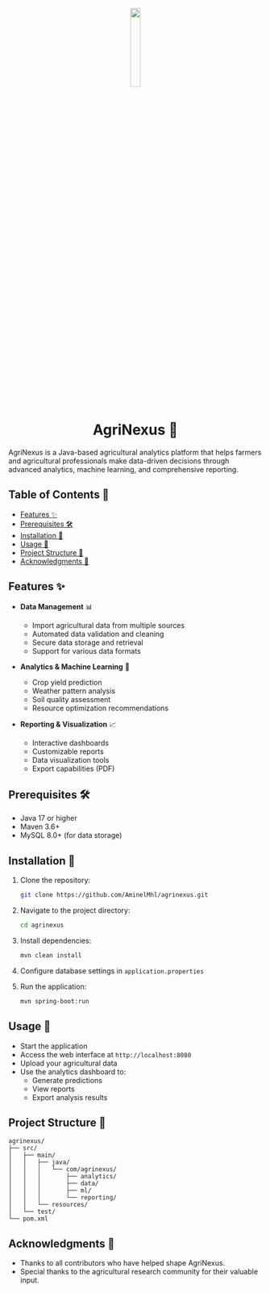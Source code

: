 <p align="center">
  <img src="https://github.com/user-attachments/assets/49287a37-6d83-4df5-b57a-1d1469764848" width="20%" />
</p>

<h1 align="center">AgriNexus 🌾</h1>

AgriNexus is a Java-based agricultural analytics platform that helps farmers and agricultural professionals make data-driven decisions through advanced analytics, machine learning, and comprehensive reporting.

## Table of Contents 📑
- [Features ✨](#features-)
- [Prerequisites 🛠️](#prerequisites-)
- [Installation 🚀](#installation-)
- [Usage 📝](#usage-)
- [Project Structure 📂](#project-structure-)
- [Acknowledgments 🙏](#acknowledgments-)

## Features ✨

- **Data Management** 📊
  - Import agricultural data from multiple sources
  - Automated data validation and cleaning
  - Secure data storage and retrieval
  - Support for various data formats

- **Analytics & Machine Learning** 🤖
  - Crop yield prediction
  - Weather pattern analysis
  - Soil quality assessment
  - Resource optimization recommendations

- **Reporting & Visualization** 📈
  - Interactive dashboards
  - Customizable reports
  - Data visualization tools
  - Export capabilities (PDF)

## Prerequisites 🛠️

- Java 17 or higher
- Maven 3.6+
- MySQL 8.0+ (for data storage)

## Installation 🚀

1. Clone the repository:
    ```bash
    git clone https://github.com/AminelMhl/agrinexus.git
    ```

2. Navigate to the project directory:
    ```bash
    cd agrinexus
    ```

3. Install dependencies:
    ```bash
    mvn clean install
    ```

4. Configure database settings in `application.properties`

5. Run the application:
    ```bash
    mvn spring-boot:run
    ```

## Usage 📝

- Start the application
- Access the web interface at `http://localhost:8080`
- Upload your agricultural data
- Use the analytics dashboard to:
  - Generate predictions
  - View reports
  - Export analysis results

## Project Structure 📂

```plaintext
agrinexus/
├── src/
│   ├── main/
│   │   ├── java/
│   │   │   └── com/agrinexus/
│   │   │       ├── analytics/
│   │   │       ├── data/
│   │   │       ├── ml/
│   │   │       └── reporting/
│   │   └── resources/
│   └── test/
└── pom.xml

```

## Acknowledgments 🙏

- Thanks to all contributors who have helped shape AgriNexus.
- Special thanks to the agricultural research community for their valuable input.

